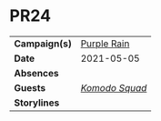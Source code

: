 # PR24

|||
| --- | --- |
| **Campaign(s)** | [Purple Rain](../campaigns/purple-rain/purple-rain.md) | session.2
| **Date** | 2021-05-05 |
| **Absences** | |
| **Guests** | *[Komodo Squad](../organisations/astorrel/squads/komodo-squad.md)* |
| **Storylines** | |
